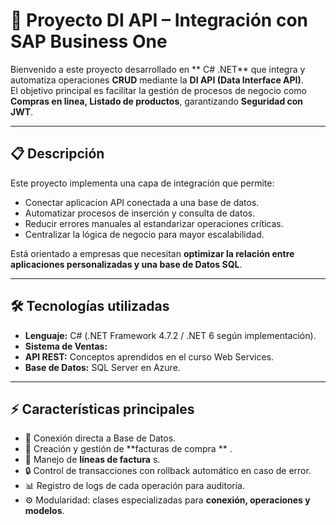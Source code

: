 # 🚀 Proyecto DI API – Integración con SAP Business One  

Bienvenido a este proyecto desarrollado en ** C# .NET** que integra y automatiza operaciones  **CRUD** mediante la **DI API (Data Interface API)**.  
El objetivo principal es facilitar la gestión de procesos de negocio como **Compras en linea, Listado de productos**, garantizando **Seguridad con JWT**.

---

## 📋 Descripción  

Este proyecto implementa una capa de integración que permite:  
- Conectar aplicacion API conectada a una base de datos.  
- Automatizar procesos de inserción y consulta de datos.  
- Reducir errores manuales al estandarizar operaciones críticas.  
- Centralizar la lógica de negocio para mayor escalabilidad.  

Está orientado a empresas que necesitan **optimizar la relación entre aplicaciones personalizadas y una base de Datos SQL**.

---

## 🛠️ Tecnologías utilizadas  

- **Lenguaje:** C# (.NET Framework 4.7.2 / .NET 6 según implementación).  
- **Sistema de Ventas:** 
- **API REST:**  Conceptos aprendidos en el curso Web Services.  
- **Base de Datos:** SQL Server en Azure.  


---

## ⚡ Características principales  

- 🔗 Conexión directa a Base de Datos.  
- 📑 Creación y gestión de **facturas de compra ** .  
- 🧾 Manejo de **líneas de factura** s.  
- 🔒 Control de transacciones con rollback automático en caso de error.  
- 📊 Registro de logs de cada operación para auditoría.  
- ⚙️ Modularidad: clases especializadas para **conexión, operaciones y modelos**.  
